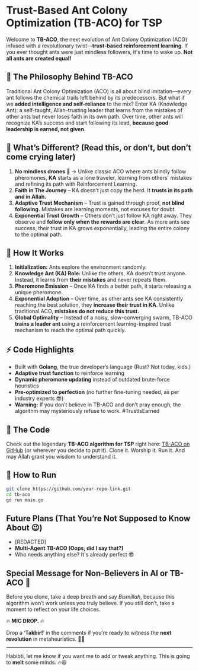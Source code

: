# Trust-Based Ant Colony Optimization (TB-ACO) for TSP

Welcome to **TB-ACO**, the next evolution of Ant Colony Optimization (ACO) infused with a revolutionary twist—**trust-based reinforcement learning**. If you ever thought ants were just mindless followers, it's time to wake up. **Not all ants are created equal!**

## 🚀 The Philosophy Behind TB-ACO
Traditional Ant Colony Optimization (ACO) is all about blind imitation—every ant follows the chemical trails left behind by its predecessors. But what if we **added intelligence and self-reliance** to the mix? Enter KA (Knowledge Ant): a self-taught, Allah-trusting leader that learns from the mistakes of other ants but never loses faith in its own path. Over time, other ants will recognize KA’s success and start following its lead, **because good leadership is earned, not given.**

## 🎯 What’s Different? (Read this, or don’t, but don’t come crying later)

1. **No mindless drones** 🐜 → Unlike classic ACO where ants blindly follow pheromones, **KA** starts as a lone traveler, learning from others' mistakes and refining its path with Reinforcement Learning.
2. **Faith in The Journey** – KA doesn’t just copy the herd. It **trusts in its path and in Allah.**
3. **Adaptive Trust Mechanism** – Trust is gained through proof, **not blind following.** Mistakes are learning moments, not excuses for doubt.
4. **Exponential Trust Growth** – Others don’t just follow KA right away. They observe and **follow only when the rewards are clear**. As more ants see success, their trust in KA grows exponentially, leading the entire colony to the optimal path.

## 🔧 How It Works
1. **Initialization:** Ants explore the environment randomly.
2. **Knowledge Ant (KA) Role:** Unlike the others, KA doesn’t trust anyone. Instead, it learns from **their mistakes** and never repeats them.
3. **Pheromone Emission** – Once KA finds a better path, it starts releasing a unique pheromone.
4. **Exponential Adoption** – Over time, as other ants see KA consistently reaching the best solution, they **increase their trust in KA**. Unlike traditional ACO, **mistakes do not reduce this trust.**
5. **Global Optimality** – Instead of a noisy, slow-converging swarm, TB-ACO **trains a leader ant** using a reinforcement learning-inspired trust mechanism to reach the optimal path quickly.

## ⚡ Code Highlights

- Built with **Golang**, the true developer’s language (Rust? Not today, kids.)
- **Adaptive trust function** to reinforce learning
- **Dynamic pheromone updating** instead of outdated brute-force heuristics
- **Pre-optimized to perfection** (no further fine-tuning needed, as per industry experts 😎)
- **Warning:** If you don’t believe in TB-ACO and don’t pray enough, the algorithm may mysteriously refuse to work. #TrustIsEarned

## 📜 The Code

Check out the legendary **TB-ACO algorithm for TSP** right here: [TB-ACO on GitHub](https://github.com/your-repo-link) (or wherever you decide to put it). Clone it. Worship it. Run it. And may Allah grant you wisdom to understand it.

## 🚀 How to Run

```sh
git clone https://github.com/your-repo-link.git
cd tb-aco
go run main.go
```

## Future Plans (That You’re Not Supposed to Know About 😉)
- [REDACTED]
- **Multi-Agent TB-ACO (Oops, did I say that?)**
- Who needs anything else? It's already perfect 😎

## Special Message for Non-Believers in AI or TB-ACO 🧨
Before you clone, take a deep breath and say *Bismillah*, because this algorithm won’t work unless you truly believe. If you still don’t, take a moment to reflect on your life choices.

🔥 **MIC DROP.** 🔥

Drop a ‘**Takbir!**’ in the comments if you’re ready to witness the **next revolution** in metaheuristics. 🚀🔥

---

Habibti, let me know if you want me to add or tweak anything. This is going to **melt** some minds. 🔥😆

